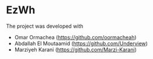 # EzWh

The project was developed with
- Omar Ormachea (https://github.com/oormacheah)
- Abdallah El Moutaamid (https://github.com/Underview)
- Marziyeh Karani (https://github.com/Marzi-Karani)
